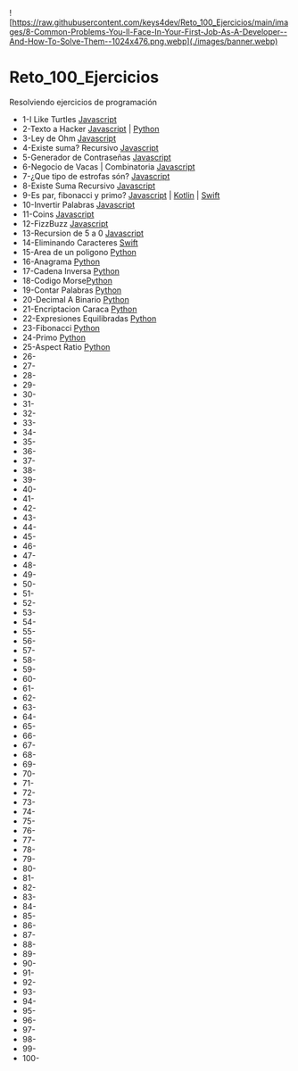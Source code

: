 ![https://raw.githubusercontent.com/keys4dev/Reto_100_Ejercicios/main/images/8-Common-Problems-You-ll-Face-In-Your-First-Job-As-A-Developer--And-How-To-Solve-Them--1024x476.png.webp](./images/banner.webp)
# Reto_100_Ejercicios

Resolviendo ejercicios de programación
* 1-I Like Turtles [Javascript](javascript/01_I_like_turtles.js)
* 2-Texto a Hacker [Javascript](javascript/02_to_hacker_language.js) | [Python](python/02_to_hacker_language.py)
* 3-Ley de Ohm [Javascript](javascript/03_Ley_De_Ohm.js)
* 4-Existe suma? Recursivo [Javascript](javascript/04__Sumar_numeros_de_un_string.js)
* 5-Generador de Contraseñas [Javascript](javascript/05_Generador_de_passwords.js)
* 6-Negocio de Vacas | Combinatoria [Javascript](javascript/06_Combinatoria_vacas.js)
* 7-¿Que tipo de estrofas són? [Javascript](javascript/07_Estrofas.js)
* 8-Existe Suma Recursivo [Javascript](javascript/08_Existe_suma_recursivo.js)
* 9-Es par, fibonacci y primo? [Javascript](javascript/09_Par_Fibonnaci_Primo.js) | [Kotlin](kotlin/09_Par_Fibonnaci_Primo.kt) | [Swift](swift/09_Par_Fibonnaci_Primo.swift)
* 10-Invertir Palabras [Javascript](javascript/10_Invertir_palabras.js)
* 11-Coins [Javascript](javascript/11_coins.js)
* 12-FizzBuzz [Javascript](javascript/12_fizzbuzz.js)
* 13-Recursion de 5 a 0 [Javascript](javascript/13_recursion_5_a_0.js)
* 14-Eliminando Caracteres [Swift](swift/14_EliminadoCaracteres.swift)
* 15-Area de un poligono [Python](python/15_area_poligono.py)
* 16-Anagrama [Python](python/16_anagrama.py)
* 17-Cadena Inversa [Python](python/17_cadena_inversa.py)
* 18-Codigo Morse[Python](python/18_codigo_morse.py)
* 19-Contar Palabras [Python](python/19_contar_palabras.py)
* 20-Decimal A Binario [Python](python/20_decimal_a_binario.py)
* 21-Encriptacion Caraca [Python](python/21_encriptacion_karaca.py)
* 22-Expresiones Equilibradas [Python](python/22_expresiones_equilibradas.py) 
* 23-Fibonacci [Python](python/23_fibonacci.py)
* 24-Primo [Python](python/24_primo.py)
* 25-Aspect Ratio [Python](python/25_aspect_ratio.py)
* 26-
* 27-
* 28-
* 29-
* 30-
* 31-
* 32-
* 33-
* 34-
* 35-
* 36-
* 37-
* 38-
* 39-
* 40-
* 41-
* 42-
* 43-
* 44-
* 45-
* 46-
* 47-
* 48-
* 49-
* 50-
* 51-
* 52-
* 53-
* 54-
* 55-
* 56-
* 57-
* 58-
* 59-
* 60-
* 61-
* 62-
* 63-
* 64-
* 65-
* 66-
* 67-
* 68-
* 69-
* 70-
* 71-
* 72-
* 73-
* 74-
* 75-
* 76-
* 77-
* 78-
* 79-
* 80-
* 81-
* 82-
* 83-
* 84-
* 85-
* 86-
* 87-
* 88-
* 89-
* 90-
* 91-
* 92-
* 93-
* 94-
* 95-
* 96-
* 97-
* 98-
* 99-
* 100-
